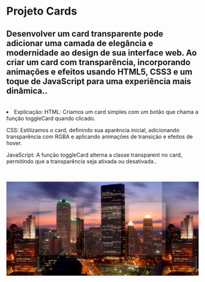 <h1>Projeto Cards</h1>
<h2>Desenvolver um card transparente pode adicionar uma camada de elegância e modernidade ao design de sua interface web. Ao criar um card com transparência, incorporando animações e efeitos usando HTML5, CSS3 e um toque de JavaScript para uma experiência mais dinâmica..</h2>
<br>
<lo>
<li>Explicação:
HTML: Criamos um card simples com um botão que chama a função toggleCard quando clicado.

CSS: Estilizamos o card, definindo sua aparência inicial, adicionando transparência com RGBA e aplicando animações de transição e efeitos de hover.

JavaScript: A função toggleCard alterna a classe transparent no card, permitindo que a transparência seja ativada ou desativada..</li>
</lo>
<br>

<img src="https://github.com/Josetelma/Cards/blob/main/assets/Capturar.JPG?raw=true"/>
